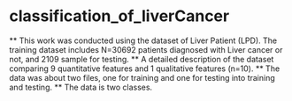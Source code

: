 # classification_of_liverCancer
** This work was conducted using the dataset of Liver Patient (LPD). The training dataset includes N=30692 patients diagnosed with Liver cancer or not, and 2109 sample for testing.
** A detailed description of the dataset comparing 9 quantitative features and 1 qualitative features (n=10).
** The data was about two files, one for training and one for testing into training and testing.
** The data is two classes.
